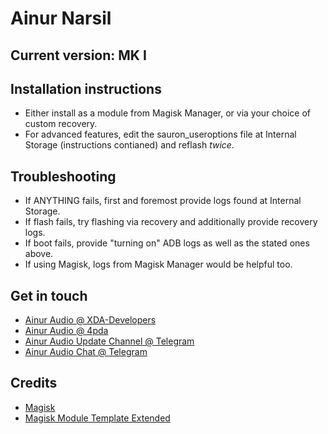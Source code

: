 # Ainur Narsil
## Current version: MK I

## Installation instructions
 - Either install as a module from Magisk Manager, or via your choice of custom recovery.
 - For advanced features, edit the sauron_useroptions file at Internal Storage (instructions contianed) and reflash *twice*.

## Troubleshooting
 - If ANYTHING fails, first and foremost provide logs found at Internal Storage.
 - If flash fails, try flashing via recovery and additionally provide recovery logs.
 - If boot fails, provide "turning on" ADB logs as well as the stated ones above.
 - If using Magisk, logs from Magisk Manager would be helpful too.

## Get in touch
 - [Ainur Audio @ XDA-Developers](https://forum.xda-developers.com/android/software/soundmod-ainur-audio-t3450516)
 - [Ainur Audio @ 4pda](http://4pda.ru/forum/index.php?showtopic=744922)
 - [Ainur Audio Update Channel @ Telegram](https://t.me/android_og)
 - [Ainur Audio Chat @ Telegram](https://t.me/ainuraudio)


## Credits 
 - [Magisk](https://github.com/topjohnwu/Magisk)
 - [Magisk Module Template Extended](https://forum.xda-developers.com/apps/magisk/magisk-module-template-extended-mmt-ex-t4029819)
